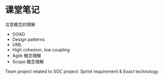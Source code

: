 # 课堂笔记

注意概念的理解

- OOAD
- Design patterns
- UML
- High cohesion, low coupling
- Agile 概念理解
- Scope 概念理解

Team project related to SOC project: Sprint requirement & Exact technology



